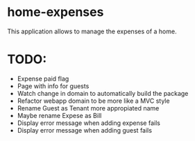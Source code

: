 # home-expenses
This application allows to manage the expenses of a home.


# TODO: 
- Expense paid flag
- Page with info for guests
- Watch change in domain to automatically build the package
- Refactor webapp domain to be more like a MVC style
- Rename Guest as Tenant more appropiated name
- Maybe rename Expese as Bill
- Display error message when adding expense fails
- Display error message when adding guest fails